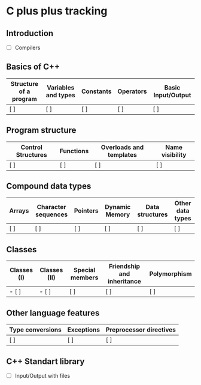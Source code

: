 # C plus plus tracking

## Introduction 

- [ ] Compilers

## Basics of C++

Structure of a program |Variables and types|Constants|Operators|Basic Input/Output
-----|-----------|-------|------|----------------
[ ]  | [ ]        | [ ]   | [ ]  | [ ]

## Program structure

Control Structures |Functions|Overloads and templates|Name visibility
-----|-----------|-------|------
[ ]  | [ ]        | [ ]   | [ ]  

## Compound data types

Arrays|Character sequences|Pointers|Dynamic Memory|Data structures|Other data types
-----|-----------|-------|------|----------------|----
[ ]  | [ ]        | [ ]   | [ ]  | [ ]           | [ ]

## Classes 

Classes (I)|Classes (II)|Special members|Friendship and inheritance|Polymorphism
-----|-----------|-------|------|---------------
- [ ]  | - [ ]        | [ ]   | [ ]  | [ ]         

## Other language features

Type conversions|Exceptions|Preprocessor directives
-----|-----------|-------
[ ]  | [ ]       | [ ]   

## C++ Standart library

- [ ] Input/Output with files

